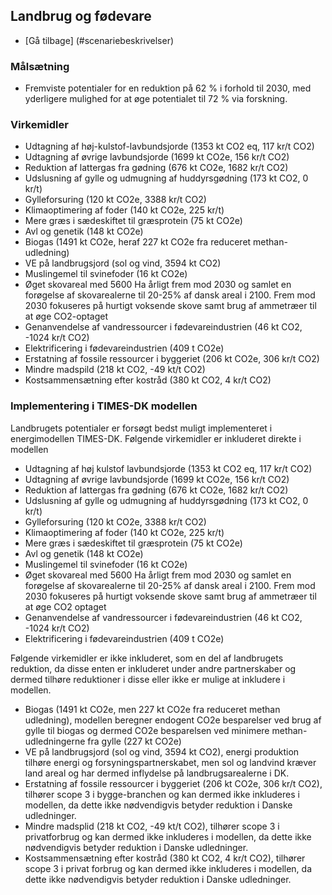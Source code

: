 <a name="Landbrug"></a>
## Landbrug og fødevare
- [Gå tilbage] (#scenariebeskrivelser)

### Målsætning
- Fremviste potentialer for en reduktion på 62 % i forhold til 2030, med yderligere mulighed for at øge potentialet til 72 % via forskning.

### Virkemidler
- Udtagning af høj-kulstof-lavbundsjorde (1353 kt CO2 eq, 117 kr/t CO2)
- Udtagning af øvrige lavbundsjorde (1699 kt CO2e, 156 kr/t CO2)
- Reduktion af lattergas fra gødning (676 kt CO2e, 1682 kr/t CO2)
- Udslusning af gylle og udmugning af huddyrsgødning (173 kt CO2, 0 kr/t)
- Gylleforsuring (120 kt CO2e, 3388 kr/t CO2)
- Klimaoptimering af foder (140 kt CO2e, 225 kr/t)
- Mere græs i sædeskiftet til græsprotein (75 kt CO2e)
- Avl og genetik (148 kt CO2e)
- Biogas (1491 kt CO2e, heraf 227 kt CO2e fra reduceret methan-udledning)
- VE på landbrugsjord (sol og vind, 3594 kt CO2)
- Muslingemel til svinefoder (16 kt CO2e)
- Øget skovareal med 5600 Ha årligt frem mod 2030 og samlet en forøgelse af skovarealerne til 20-25% af dansk areal i 2100. Frem mod 2030 fokuseres på hurtigt voksende skove samt brug af ammetræer til at øge CO2-optaget
- Genanvendelse af vandressourcer i fødevareindustrien (46 kt CO2, -1024 kr/t CO2)
- Elektrificering i fødevareindustrien (409 t CO2e)
- Erstatning af fossile ressourcer i byggeriet (206 kt CO2e, 306 kr/t CO2)
- Mindre madspild (218 kt CO2, -49 kt/t CO2)
- Kostsammensætning efter kostråd (380 kt CO2, 4 kr/t CO2)


### Implementering i TIMES-DK modellen
Landbrugets potentialer er forsøgt bedst muligt implementeret i energimodellen TIMES-DK. Følgende virkemidler er inkluderet direkte i modellen
- Udtagning af høj kulstof lavbundsjorde (1353 kt CO2 eq, 117 kr/t CO2)
- Udtagning af øvrige lavbundsjorde (1699 kt CO2e, 156 kr/t CO2)
- Reduktion af lattergas fra gødning (676 kt CO2e, 1682 kr/t CO2)
- Udslusning af gylle og udmugning af huddyrsgødning (173 kt CO2, 0 kr/t)
- Gylleforsuring (120 kt CO2e, 3388 kr/t CO2)
- Klimaoptimering af foder (140 kt CO2e, 225 kr/t)
- Mere græs i sædeskiftet til græsprotein (75 kt CO2e)
- Avl og genetik (148 kt CO2e)
- Muslingemel til svinefoder (16 kt CO2e)
- Øget skovareal med 5600 Ha årligt frem mod 2030 og samlet en forøgelse af skovarealerne til 20-25% af dansk areal i 2100. Frem mod 2030 fokuseres på hurtigt voksende skove samt brug af ammetræer til at øge CO2 optaget
- Genanvendelse af vandressourcer i fødevareindustrien (46 kt CO2, -1024 kr/t CO2)
- Elektrificering i fødevareindustrien (409 t CO2e)

Følgende virkemidler er ikke inkluderet, som en del af landbrugets reduktion, da disse enten er inkluderet under andre partnerskaber og dermed tilhøre reduktioner i disse eller ikke er mulige at inkludere i modellen. 
- Biogas (1491 kt CO2e, men 227 kt CO2e fra reduceret methan udledning), modellen beregner endogent CO2e besparelser ved brug af gylle til biogas og dermed CO2e besparelsen ved minimere methan-udledningerne fra gylle (227 kt CO2e)
- VE på landbrugsjord (sol og vind, 3594 kt CO2), energi produktion tilhøre energi og forsyningspartnerskabet, men sol og landvind kræver land areal og har dermed inflydelse på landbrugsarealerne i DK.
- Erstatning af fossile ressourcer i byggeriet (206 kt CO2e, 306 kr/t CO2), tilhører scope 3 i bygge-branchen og kan dermed ikke inkluderes i modellen, da dette ikke nødvendigvis betyder reduktion i Danske udledninger.
- Mindre madsplid (218 kt CO2, -49 kt/t CO2), tilhører scope 3 i privatforbrug og kan dermed ikke inkluderes i modellen, da dette ikke nødvendigvis betyder reduktion i Danske udledninger.
- Kostsammensætning efter kostråd (380 kt CO2, 4 kr/t CO2), tilhører scope 3 i privat forbrug og kan dermed ikke inkluderes i modellen, da dette ikke nødvendigvis betyder reduktion i Danske udledninger.
